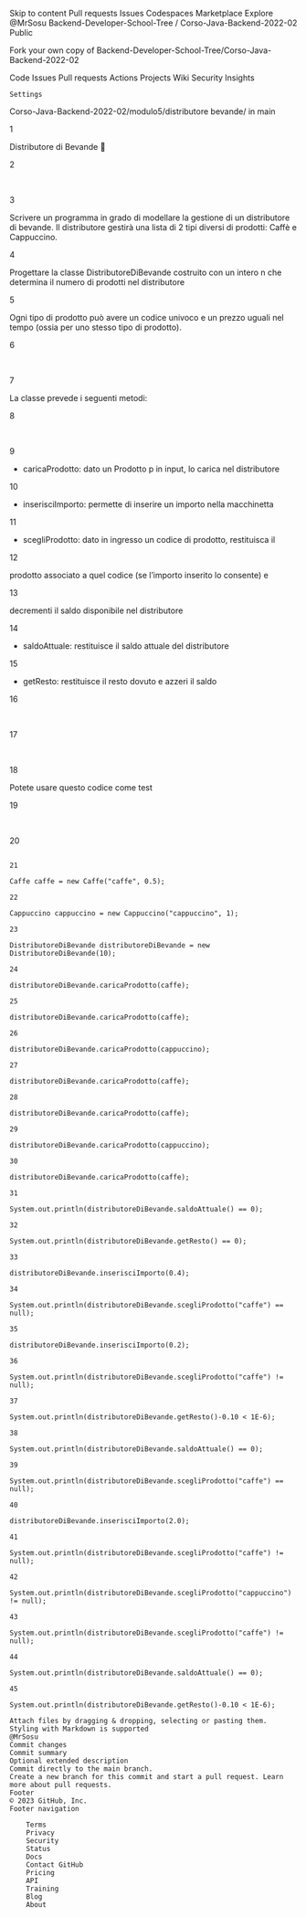 
Skip to content
Pull requests
Issues
Codespaces
Marketplace
Explore
@MrSosu
Backend-Developer-School-Tree /
Corso-Java-Backend-2022-02
Public

Fork your own copy of Backend-Developer-School-Tree/Corso-Java-Backend-2022-02

Code
Issues
Pull requests
Actions
Projects
Wiki
Security
Insights

    Settings

Corso-Java-Backend-2022-02/modulo5/distributore bevande/
in
main

1

Distributore di Bevande 🛵

2

​

3

Scrivere un programma in grado di modellare la gestione di un distributore di bevande. Il distributore gestirà una lista di 2 tipi diversi di prodotti: Caffè e Cappuccino.

4

Progettare la classe DistributoreDiBevande costruito con un intero n che determina il numero di prodotti nel distributore

5

Ogni tipo di prodotto può avere un codice univoco e un prezzo uguali nel tempo (ossia per uno stesso tipo di prodotto).

6

​

7

La classe prevede i seguenti metodi:

8

​

9

- caricaProdotto: dato un Prodotto p in input, lo carica nel distributore

10

- inserisciImporto: permette di inserire un importo nella macchinetta

11

- scegliProdotto: dato in ingresso un codice di prodotto, restituisca il

12

prodotto associato a quel codice (se l’importo inserito lo consente) e

13

decrementi il saldo disponibile nel distributore

14

- saldoAttuale: restituisce il saldo attuale del distributore

15

- getResto: restituisce il resto dovuto e azzeri il saldo

16

​

17

​

18

Potete usare questo codice come test

19

​

20

```

21

Caffe caffe = new Caffe("caffe", 0.5);

22

Cappuccino cappuccino = new Cappuccino("cappuccino", 1);

23

DistributoreDiBevande distributoreDiBevande = new DistributoreDiBevande(10);

24

distributoreDiBevande.caricaProdotto(caffe);

25

distributoreDiBevande.caricaProdotto(caffe);

26

distributoreDiBevande.caricaProdotto(cappuccino);

27

distributoreDiBevande.caricaProdotto(caffe);

28

distributoreDiBevande.caricaProdotto(caffe);

29

distributoreDiBevande.caricaProdotto(cappuccino);

30

distributoreDiBevande.caricaProdotto(caffe);

31

System.out.println(distributoreDiBevande.saldoAttuale() == 0);

32

System.out.println(distributoreDiBevande.getResto() == 0);

33

distributoreDiBevande.inserisciImporto(0.4);

34

System.out.println(distributoreDiBevande.scegliProdotto("caffe") == null);

35

distributoreDiBevande.inserisciImporto(0.2);

36

System.out.println(distributoreDiBevande.scegliProdotto("caffe") != null);

37

System.out.println(distributoreDiBevande.getResto()-0.10 < 1E-6);

38

System.out.println(distributoreDiBevande.saldoAttuale() == 0);

39

System.out.println(distributoreDiBevande.scegliProdotto("caffe") == null);

40

distributoreDiBevande.inserisciImporto(2.0);

41

System.out.println(distributoreDiBevande.scegliProdotto("caffe") != null);

42

System.out.println(distributoreDiBevande.scegliProdotto("cappuccino") != null);

43

System.out.println(distributoreDiBevande.scegliProdotto("caffe") != null);

44

System.out.println(distributoreDiBevande.saldoAttuale() == 0);

45

System.out.println(distributoreDiBevande.getResto()-0.10 < 1E-6);

Attach files by dragging & dropping, selecting or pasting them.
Styling with Markdown is supported
@MrSosu
Commit changes
Commit summary
Optional extended description
Commit directly to the main branch.
Create a new branch for this commit and start a pull request. Learn more about pull requests.
Footer
© 2023 GitHub, Inc.
Footer navigation

    Terms
    Privacy
    Security
    Status
    Docs
    Contact GitHub
    Pricing
    API
    Training
    Blog
    About

